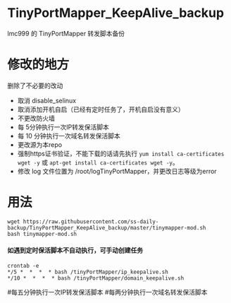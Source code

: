 # TinyPortMapper_KeepAlive_backup
lmc999 的 TinyPortMapper 转发脚本备份

# 修改的地方
删除了不必要的改动
- 取消 disable_selinux
- 取消添加开机自启（已经有定时任务了，开机自启没有意义）
- 不更改防火墙
- 每 5分钟执行一次IP转发保活脚本
- 每 10 分钟执行一次域名转发保活脚本
- 更改源为本repo
- 强制https证书验证，不能下载的话请先执行 `yum install ca-certificates wget -y` 或 `apt-get install ca-certificates wget -y`。
- 修改 log 文件位置为 /root/logTinyPortMapper，并更改日志等级为error


# 用法
    wget https://raw.githubusercontent.com/ss-daily-backup/TinyPortMapper_KeepAlive_backup/master/tinymapper-mod.sh
    bash tinymapper-mod.sh

#### 如遇到定时保活脚本不自动执行，可手动创建任务
    crontab -e
    */5 *  *  *  * bash /tinyPortMapper/ip_keepalive.sh
    */10 *  *  *  * bash /tinyPortMapper/domain_keepalive.sh
   #每五分钟执行一次IP转发保活脚本 #每两分钟执行一次域名转发保活脚本
